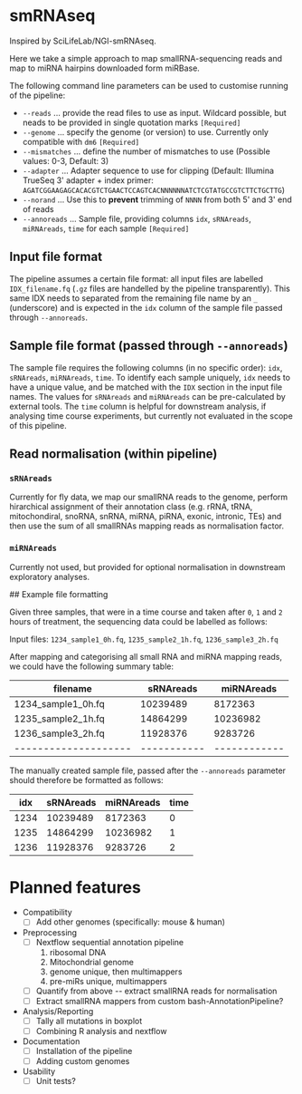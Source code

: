 # smRNAseq

Inspired by SciLifeLab/NGI-smRNAseq.

Here we take a simple approach to map smallRNA-sequencing reads and map to miRNA hairpins downloaded form miRBase.

The following command line parameters can be used to customise running of the pipeline:
- `--reads` ... provide the read files to use as input. Wildcard possible, but neads to be provided in single quotation marks `[Required]`
- `--genome` ... specify the genome (or version) to use. Currently only compatible with `dm6` `[Required]`
- `--mismatches` ... define the number of mismatches to use (Possible values: 0-3, Default: 3)
- `--adapter` ... Adapter sequence to use for clipping (Default: Illumina TrueSeq 3' adapter + index primer: `AGATCGGAAGAGCACACGTCTGAACTCCAGTCACNNNNNNATCTCGTATGCCGTCTTCTGCTTG`)
- `--norand` ... Use this to **prevent** trimming of `NNNN` from both 5' and 3' end of reads
- `--annoreads` ... Sample file, providing columns `idx`, `sRNAreads`, `miRNAreads`, `time` for each sample `[Required]`

## Input file format

The pipeline assumes a certain file format: all input files are labelled `IDX_filename.fq` (`.gz` files are handelled by the pipeline transparently). This same IDX needs to separated from the remaining file name by an `_` (underscore) and is expected in the `idx` column of the sample file passed through `--annoreads`.

## Sample file format (passed through `--annoreads`)

The sample file requires the following columns (in no specific order): `idx`, `sRNAreads`, `miRNAreads`, `time`. To identify each sample uniquely, `idx` needs to have a unique value, and be matched with the `IDX` section in the input file names. The values for `sRNAreads` and `miRNAreads` can be pre-calculated by external tools. The `time` column is helpful for downstream analysis, if analysing time course experiments, but currently not evaluated in the scope of this pipeline.

## Read normalisation (within pipeline)

### `sRNAreads`

Currently for fly data, we map our smallRNA reads to the genome, perform hirarchical assignment of their annotation class (e.g. rRNA, tRNA, mitochondiral, snoRNA, snRNA, miRNA, piRNA, exonic, intronic, TEs) and then use the sum of all smallRNAs mapping reads as normalisation factor.

### `miRNAreads`

Currently not used, but provided for optional normalisation in downstream exploratory analyses.

## Example file formatting

Given three samples, that were in a time course and taken after `0`, `1` and `2` hours of treatment, the sequencing data could be labelled as follows:

Input files: `1234_sample1_0h.fq`, `1235_sample2_1h.fq`, `1236_sample3_2h.fq`

After mapping and categorising all small RNA and miRNA mapping reads, we could have the following summary table:

|      filename      | sRNAreads | miRNAreads |
|--------------------|-----------|------------|
| 1234_sample1_0h.fq |  10239489 |    8172363 |
| 1235_sample2_1h.fq |  14864299 |   10236982 |
| 1236_sample3_2h.fq |  11928376 |    9283726 |
|--------------------|-----------|------------|

The manually created sample file, passed after the `--annoreads` parameter should therefore be formatted as follows:

| idx  | sRNAreads | miRNAreads | time |
|------|-----------|------------|------|
| 1234 |  10239489 |    8172363 |    0 |
| 1235 |  14864299 |   10236982 |    1 |
| 1236 |  11928376 |    9283726 |    2 |

# Planned features

- Compatibility
    + [ ] Add other genomes (specifically: mouse & human)
- Preprocessing
    + [ ] Nextflow sequential annotation pipeline
        1. ribosomal DNA
        2. Mitochondrial genome
        3. genome unique, then multimappers
        4. pre-miRs unique, multimappers
    + [ ] Quantify from above -- extract smallRNA reads for normalisation
    + [ ] Extract smallRNA mappers from custom bash-AnnotationPipeline?
- Analysis/Reporting
    + [ ] Tally all mutations in boxplot
    + [ ] Combining R analysis and nextflow
- Documentation
    + [ ] Installation of the pipeline
    + [ ] Adding custom genomes
- Usability
    + [ ] Unit tests?
